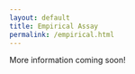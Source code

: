 ```yaml
---
layout: default
title: Empirical Assay
permalink: /empirical.html
---
```


More information coming soon!